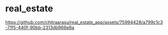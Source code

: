 
# real_estate


https://github.com/chitraarasu/real_estate_app/assets/75994428/a799c1c3-71f5-440f-90bb-2313db966e8a
